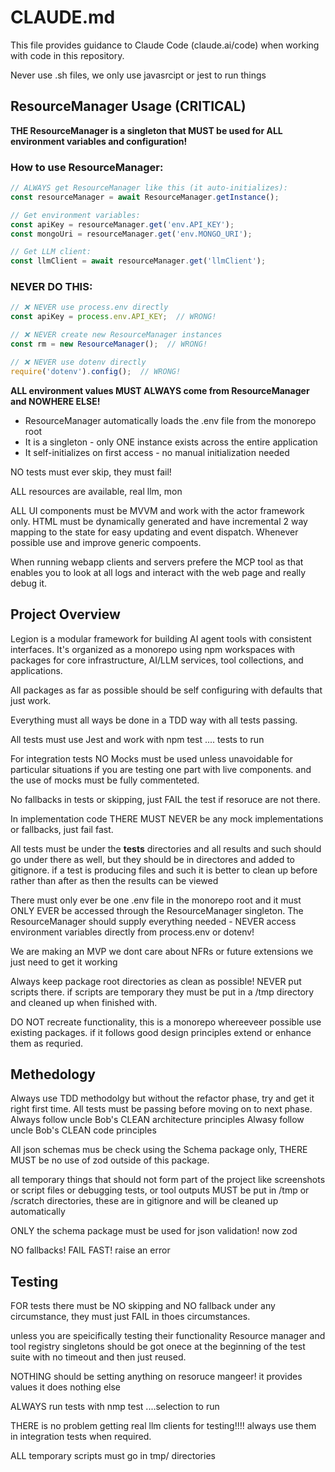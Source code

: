# CLAUDE.md

This file provides guidance to Claude Code (claude.ai/code) when working with code in this repository.

Never use .sh files, we only use javasrcipt or jest to run things

## ResourceManager Usage (CRITICAL)

**THE ResourceManager is a singleton that MUST be used for ALL environment variables and configuration!**

### How to use ResourceManager:
```javascript
// ALWAYS get ResourceManager like this (it auto-initializes):
const resourceManager = await ResourceManager.getInstance();

// Get environment variables:
const apiKey = resourceManager.get('env.API_KEY');
const mongoUri = resourceManager.get('env.MONGO_URI');

// Get LLM client:
const llmClient = await resourceManager.get('llmClient');
```

### NEVER DO THIS:
```javascript
// ❌ NEVER use process.env directly
const apiKey = process.env.API_KEY;  // WRONG!

// ❌ NEVER create new ResourceManager instances
const rm = new ResourceManager();  // WRONG!

// ❌ NEVER use dotenv directly
require('dotenv').config();  // WRONG!
```

**ALL environment values MUST ALWAYS come from ResourceManager and NOWHERE ELSE!**
- ResourceManager automatically loads the .env file from the monorepo root
- It is a singleton - only ONE instance exists across the entire application
- It self-initializes on first access - no manual initialization needed

NO tests must ever skip, they must fail!

ALL resources are available, real llm, mon

ALL UI components must be MVVM and work with the actor framework only. 
HTML must be dynamically generated and have incremental 2 way mapping to the state for easy updating and event dispatch.
Whenever possible use and improve generic compoents.

When running webapp clients and servers prefere the MCP tool as that enables you to look at all logs and interact with the web page and really debug it.



## Project Overview

Legion is a modular framework for building AI agent tools with consistent interfaces. It's organized as a monorepo using npm workspaces with packages for core infrastructure, AI/LLM services, tool collections, and applications.

All packages as far as possible should be self configuring with defaults that just work.

Everything must all ways be done in a TDD way with all tests passing.

All tests must use Jest and work with npm test .... tests to run

For integration tests NO Mocks must be used unless unavoidable for particular situations if you are testing one part with live components. and the use of mocks must be fully commenteted.

No fallbacks in tests or skipping, just FAIL the test if resoruce are not there.

In implementation code THERE MUST NEVER be any mock implementations or fallbacks, just fail fast.

All tests must be under the __tests__ directories and all results and such should go under there as well, but they should be in directores and added to gitignore. 
if a test is producing files and such it is better to clean up before rather than after as then the results can be viewed

There must only ever be one .env file in the monorepo root and it must ONLY EVER be accessed through the ResourceManager singleton.
The ResourceManager should supply everything needed - NEVER access environment variables directly from process.env or dotenv! 

We are making an MVP we dont care about NFRs or future extensions we just need to get it working

Always keep package root directories as clean as possible! NEVER put scripts there. if scripts are temporary they must be put in a /tmp directory and cleaned up when finished with.


DO NOT recreate functionality, this is a monorepo whereeveer possible use existing packages. if it follows good design principles extend or enhance them as requried.


## Methedology
Always use TDD methodolgy but without the refactor phase, try and get it right first time.
All tests must be passing before moving on to next phase. 
Always follow uncle Bob's CLEAN architecture principles
Alwasy follow uncle Bob's CLEAN code principles

All json schemas mus be check using the Schema package only, THERE MUST be no use of zod outside of this package.


all temporary things that should not form part of the project like screenshots or script files or  debugging tests, or tool outputs MUST be put in /tmp or /scratch directories, these are in gitignore and will be cleaned up automatically


ONLY the schema package must be used for json validation! now zod 

NO fallbacks! FAIL FAST! raise an error

## Testing
FOR tests there must be NO skipping and NO fallback under any circumstance, they must just FAIL in thoes circumstances.

unless you are speicifically testing their functionality Resource manager and tool registry singletons should be got onece at the beginning of the test suite with no timeout and then just reused.

NOTHING should be setting anything on resoruce mangeer! it provides values it does nothing else


ALWAYS run tests with nmp test ....selection to run


THERE is no problem getting real llm clients for testing!!!! always use them in integration tests when required.

ALL temporary scripts must go in tmp/ directories